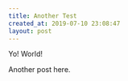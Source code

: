 ```yaml
---
title: Another Test
created_at: 2019-07-10 23:08:47
layout: post
---
```


Yo! World!

Another post here.
